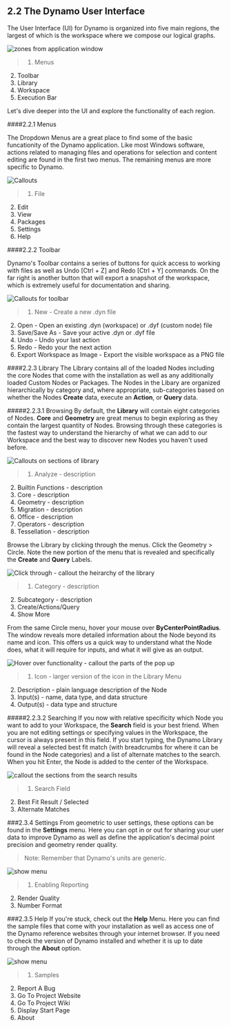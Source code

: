 ## 2.2 The Dynamo User Interface

The User Interface (UI) for Dynamo is organized into five main regions, the largest of which is the workspace where we compose our logical graphs.

![zones from application window](images/02_a.png)

>1. Menus
2. Toolbar
3. Library 
4. Workspace
5. Execution Bar

Let's dive deeper into the UI and explore the functionality of each region. 

####2.2.1 Menus

The Dropdown Menus are a great place to find some of the basic funcationity of the Dynamo application. Like most Windows software, actions related to managing files and operations for selection and content editing are found in the first two menus. The remaining menus are more specific to Dynamo. 

![Callouts](images/02_b.png)
> 1. File
2. Edit
3. View
4. Packages
5. Settings
6. Help

####2.2.2	Toolbar

Dynamo's Toolbar contains a series of buttons for quick access to working with files as well as Undo [Ctrl + Z] and Redo [Ctrl + Y] commands. On the far right is another button that will export a snapshot of the workspace, which is extremely useful for documentation and sharing.

![Callouts for toolbar](images/02_c.png)

> 1. New - Create a new .dyn file
2. Open - Open an existing .dyn (workspace) or .dyf (custom node) file
3. Save/Save As - Save your active .dyn or .dyf file
4. Undo - Undo your last action
5. Redo - Redo your the next action
6. Export Workspace as Image - Export the visible workspace as a PNG file

####2.2.3	Library
The Library contains all of the loaded Nodes including the core Nodes that come with the installation as well as any additionally loaded Custom Nodes or Packages. The Nodes in the Libary are organized hierarchically by category and, where appropriate, sub-categories based on whether the Nodes **Create** data, execute an **Action**, or **Query** data. 

#####2.2.3.1	Browsing
By default, the **Library** will contain eight categories of Nodes. **Core** and **Geometry** are great menus to begin exploring as they contain the largest quantity of Nodes.  Browsing through these categories is the fastest way to understand the hierarchy of what we can add to our Workspace and the best way to discover new Nodes you haven't used before.

![Callouts on sections of library](images/02_e.png)
>1. Analyze - description
2. Builtin Functions - description
3. Core - description
4. Geometry - description
5. Migration - description
6. Office - description
7. Operators - description
8. Tessellation - description

Browse the Library by clicking through the menus. Click the Geometry > Circle. Note the new portion of the menu that is revealed and specifically the **Create** and **Query** Labels. 

![Click through - callout the heirarchy of the library](images/02_f.png)
>1. Category - description
2. Subcategory - description
3. Create/Actions/Query
4. Show More

From the same Circle menu, hover your mouse over **ByCenterPointRadius**. The window reveals more detailed information about the Node beyond its name and icon. This offers us a quick way to understand what the Node does, what it will require for inputs, and what it will give as an output.  

![Hover over functionality - callout the parts of the pop up](images/02_g.png)
>1. Icon - larger version of the icon in the Library Menu
2. Description - plain language description of the Node
3. Input(s) - name,  data type, and data structure  
4. Output(s) - data type and structure

#####2.2.3.2	Searching
If you now with relative specificity which Node you want to add to your Workspace, the **Search** field is your best friend. When you are not editing settings or specifying values in the Workspace, the cursor is always present in this field. If you start typing, the Dynamo Library will reveal a selected best fit match (with breadcrumbs for where it can be found in the Node categories) and a list of alternate matches to the search. When you hit Enter, the Node is added to the center of the Workspace.

![callout the sections from the search results](images/02_h.png)
>1. Search Field
2. Best Fit Result / Selected
3. Alternate Matches

###2.3.4	Settings
From geometric to user settings, these options can be found in the **Settings** menu. Here you can opt in or out for sharing your user data to improve Dynamo as well as define the application's decimal point precision and geometry render quality.

> Note: Remember that Dynamo's units are generic. 

![show menu](images/Placeholder.png)

>1. Enabling Reporting
2. Render Quality
3. Number Format

###2.3.5	Help 
If you're stuck, check out the **Help** Menu. Here you can find the sample files that come with your installation as well as access one of the Dynamo reference websites through your internet browser. If you need to check the version of Dynamo installed and whether it is up to date through the **About** option.

![show menu](images/Placeholder.png)

>1. Samples
2. Report A Bug
3. Go To Project Website
4. Go To Project Wiki
5. Display Start Page
6. About



